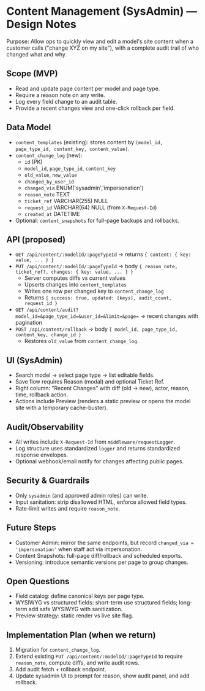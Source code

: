 # Content Management (SysAdmin) — Design Notes

Purpose: Allow ops to quickly view and edit a model's site content when a customer calls ("change XYZ on my site"), with a complete audit trail of who changed what and why.

## Scope (MVP)
- Read and update page content per model and page type.
- Require a reason note on any write.
- Log every field change to an audit table.
- Provide a recent changes view and one-click rollback per field.

## Data Model
- `content_templates` (existing): stores content by `(model_id, page_type_id, content_key, content_value)`.
- `content_change_log` (new):
  - `id` (PK)
  - `model_id`, `page_type_id`, `content_key`
  - `old_value`, `new_value`
  - `changed_by_user_id`
  - `changed_via` ENUM('sysadmin','impersonation')
  - `reason_note` TEXT
  - `ticket_ref` VARCHAR(255) NULL
  - `request_id` VARCHAR(64) NULL (from `X-Request-Id`)
  - `created_at` DATETIME
- Optional: `content_snapshots` for full-page backups and rollbacks.

## API (proposed)
- `GET /api/content/:modelId/:pageTypeId` → returns `{ content: { key: value, ... } }`
- `PUT /api/content/:modelId/:pageTypeId` → body `{ reason_note, ticket_ref?, changes: { key: value, ... } }`
  - Server computes diffs vs current values
  - Upserts changes into `content_templates`
  - Writes one row per changed key to `content_change_log`
  - Returns `{ success: true, updated: [keys], audit_count, request_id }`
- `GET /api/content/audit?model_id=&page_type_id=&user_id=&limit=&page=` → recent changes with pagination
- `POST /api/content/rollback` → body `{ model_id, page_type_id, content_key, change_id }`
  - Restores `old_value` from `content_change_log`.

## UI (SysAdmin)
- Search model → select page type → list editable fields.
- Save flow requires Reason (modal) and optional Ticket Ref.
- Right column: "Recent Changes" with diff (old → new), actor, reason, time, rollback action.
- Actions include Preview (renders a static preview or opens the model site with a temporary cache-buster).

## Audit/Observability
- All writes include `X-Request-Id` from `middleware/requestLogger`.
- Log structure uses standardized `logger` and returns standardized response envelopes.
- Optional webhook/email notify for changes affecting public pages.

## Security & Guardrails
- Only `sysadmin` (and approved admin roles) can write.
- Input sanitation: strip disallowed HTML, enforce allowed field types.
- Rate-limit writes and require `reason_note`.

## Future Steps
- Customer Admin: mirror the same endpoints, but record `changed_via = 'impersonation'` when staff act via impersonation.
- Content Snapshots: full-page diff/rollback and scheduled exports.
- Versioning: introduce semantic versions per page to group changes.

## Open Questions
- Field catalog: define canonical keys per page type.
- WYSIWYG vs structured fields: short-term use structured fields; long-term add safe WYSIWYG with sanitization.
- Preview strategy: static render vs live site flag.

## Implementation Plan (when we return)
1. Migration for `content_change_log`.
2. Extend existing `PUT /api/content/:modelId/:pageTypeId` to require `reason_note`, compute diffs, and write audit rows.
3. Add audit fetch + rollback endpoint.
4. Update sysadmin UI to prompt for reason, show audit panel, and add rollback.
